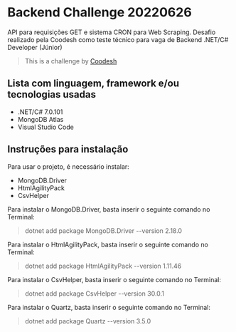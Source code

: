 # Backend Challenge 20220626

API para requisições GET e sistema CRON para Web Scraping. Desafio realizado pela Coodesh como teste técnico para vaga de Backend .NET/C# Developer (Júnior)
>  This is a challenge by [Coodesh](https://coodesh.com/)


## Lista com linguagem, framework e/ou tecnologias usadas

- .NET/C# 7.0.101
- MongoDB Atlas
- Visual Studio Code


## Instruções para instalação

Para usar o projeto, é necessário instalar:

- MongoDB.Driver
- HtmlAgilityPack
- CsvHelper

Para instalar o MongoDB.Driver, basta inserir o seguinte comando no Terminal:
> dotnet add package MongoDB.Driver --version 2.18.0

Para instalar o HtmlAgilityPack, basta inserir o seguinte comando no Terminal:
> dotnet add package HtmlAgilityPack --version 1.11.46

Para instalar o CsvHelper, basta inserir o seguinte comando no Terminal:
> dotnet add package CsvHelper --version 30.0.1

Para instalar o Quartz, basta inserir o seguinte comando no Terminal:
> dotnet add package Quartz --version 3.5.0
